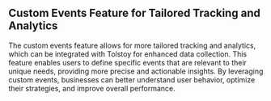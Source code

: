 ## Custom Events Feature for Tailored Tracking and Analytics

The custom events feature allows for more tailored tracking and analytics, which can be integrated with Tolstoy for enhanced data collection. This feature enables users to define specific events that are relevant to their unique needs, providing more precise and actionable insights. By leveraging custom events, businesses can better understand user behavior, optimize their strategies, and improve overall performance.